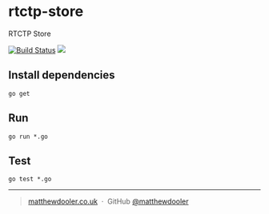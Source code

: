 # rtctp-store
RTCTP Store

[![Build Status](https://travis-ci.org/matthewdooler/rtctp-store.svg?branch=master)](https://travis-ci.org/matthewdooler/rtctp-store)
![](https://img.shields.io/badge/license-MIT-blue.svg)

## Install dependencies
`go get`

## Run
`go run *.go`

## Test
`go test *.go`

---

> [matthewdooler.co.uk](http://matthewdooler.co.uk) &nbsp;&middot;&nbsp;
> GitHub [@matthewdooler](https://github.com/matthewdooler)